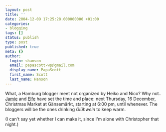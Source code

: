 ```yaml
---
layout: post
title: ''
date: 2004-12-09 17:25:28.000000000 +01:00
categories:
- blogging
tags: []
status: publish
type: post
published: true
meta: {}
author:
  login: shanson
  email: papascott-wp@gmail.com
  display_name: PapaScott
  first_name: Scott
  last_name: Hanson
---
```

<p>What, a Hamburg blogger meet not organized by Heiko and Nico? Why not..  <a title="Little Jamie - A nickel will get you on the subway, but garlic will get you a seat.*" href="http://www.littlejamie.com/entry.php?id=680">Jamie</a> and <a title="Heute mit dem leistungsfeindlichen Motto: Schön, daß Ihr da(bei)seid!" href="http://www.elfengleich.de/index.php?log_id=607">Elfe</a> have set the time and place: next Thursday, 16 December, Christmas Market at Gänsemärkt, starting at 6:00 pm, until whenever. The bloggers will be the ones drinking <em>Glühwein</em> to keep warm.</p>
<p>(I can't say yet whether I can make it, since I'm alone with Christopher that night.)</p>
